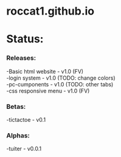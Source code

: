 # roccat1.github.io
<h1>Status:</h1>
<h3>Releases:</h3>
-Basic html website  - v1.0      (FV)<br>
-login system        - v1.0      (TODO: change colors)<br>
-pc-cumponents       - v1.0      (TODO: other tabs)<br>
-css responsive menu - v1.0      (FV)<br>

<h3>Betas:</h3>
-tictactoe           - v0.1<br>

<h3>Alphas:</h3>
-tuiter              - v0.0.1
